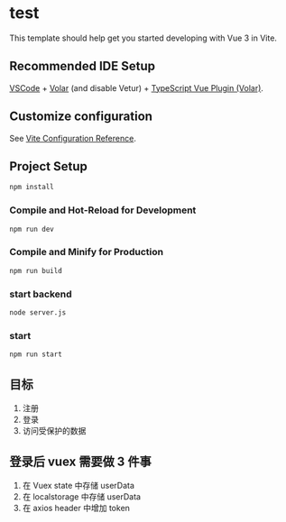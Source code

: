 # test

This template should help get you started developing with Vue 3 in Vite.

## Recommended IDE Setup

[VSCode](https://code.visualstudio.com/) + [Volar](https://marketplace.visualstudio.com/items?itemName=Vue.volar) (and disable Vetur) + [TypeScript Vue Plugin (Volar)](https://marketplace.visualstudio.com/items?itemName=Vue.vscode-typescript-vue-plugin).

## Customize configuration

See [Vite Configuration Reference](https://vitejs.dev/config/).

## Project Setup

```sh
npm install
```

### Compile and Hot-Reload for Development

```sh
npm run dev
```

### Compile and Minify for Production

```sh
npm run build
```

### start backend

```sh
node server.js
```

### start

```sh
npm run start
```

## 目标

1. 注册
1. 登录
1. 访问受保护的数据

## 登录后 vuex 需要做 3 件事

1. 在 Vuex state 中存储 userData 
1. 在 localstorage 中存储 userData
1. 在 axios header 中增加 token

